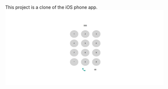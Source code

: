 This project is a clone of the iOS phone app.
![Image of Phone App](https://github.com/gunspartan/react-phone-app/blob/master/src/img/react-phone-app.png)